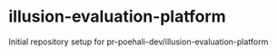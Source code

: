 # illusion-evaluation-platform

Initial repository setup for pr-poehali-dev/illusion-evaluation-platform